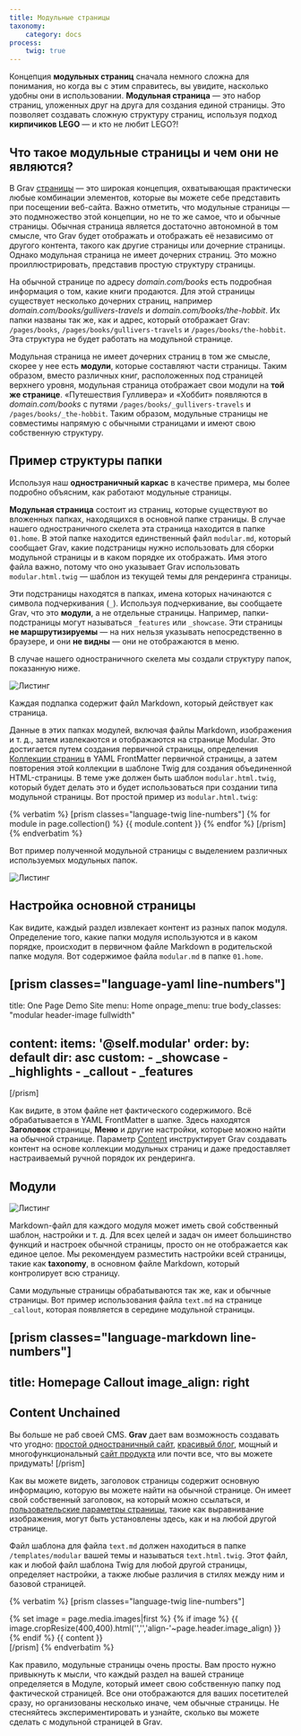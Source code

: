 ```yaml
---
title: Модульные страницы
taxonomy:
    category: docs
process:
    twig: true
---
```


Концепция **модульных страниц** сначала немного сложна для понимания, но когда вы с этим справитесь, вы увидите, насколько удобны они в использовании. **Модульная страница** — это набор страниц, уложенных друг на друга для создания единой страницы. Это позволяет создавать сложную структуру страниц, используя подход **кирпичиков LEGO** — и кто не любит LEGO?!

## Что такое модульные страницы и чем они не являются?

В Grav [страницы](/content/content-pages) — это широкая концепция, охватывающая практически любые комбинации элементов, которые вы можете себе представить при посещении веб-сайта. Важно отметить, что модульные страницы — это подмножество этой концепции, но не то же самое, что и обычные страницы. Обычная страница является достаточно автономной в том смысле, что Grav будет отображать и отображать её независимо от другого контента, такого как другие страницы или дочерние страницы. Однако модульная страница не имеет дочерних страниц. Это можно проиллюстрировать, представив простую структуру страницы.

На обычной странице по адресу _domain.com/books_ есть подробная информация о том, какие книги продаются. Для этой страницы существует несколько дочерних страниц, например _domain.com/books/gullivers-travels_ и _domain.com/books/the-hobbit_. Их папки названы так же, как и адрес, который отображает Grav: `/pages/books`, `/pages/books/gullivers-travels` и `/pages/books/the-hobbit`. Эта структура не будет работать на модульной странице.

Модульная страница не имеет дочерних страниц в том же смысле, скорее у нее есть **модули**, которые составляют части страницы. Таким образом, вместо различных книг, расположенных под страницей верхнего уровня, модульная страница отображает свои модули на **той же странице**. «Путешествия Гулливера» и «Хоббит» появляются в _domain.com/books_ с путями `/pages/books/_gullivers-travels` и `/pages/books/_the-hobbit`. Таким образом, модульные страницы не совместимы напрямую с обычными страницами и имеют свою собственную структуру.

## Пример структуры папки

Используя наш **одностраничный каркас** в качестве примера, мы более подробно объясним, как работают модульные страницы.

**Модульная страница** состоит из страниц, которые существуют во вложенных папках, находящихся в основной папке страницы. В случае нашего одностраничного скелета эта страница находится в папке `01.home`. В этой папке находится единственный файл `modular.md`, который сообщает Grav, какие подстраницы нужно использовать для сборки модульной страницы и в каком порядке их отображать. Имя этого файла важно, потому что оно указывает Grav использовать `modular.html.twig` — шаблон из текущей темы для рендеринга страницы.

Эти подстраницы находятся в папках, имена которых начинаются с символа подчеркивания (`_`). Используя подчеркивание, вы сообщаете Grav, что это **модули**, а не отдельные страницы. Например, папки-подстраницы могут называться `_features` или `_showcase`. Эти страницы **не маршрутизируемы** — на них нельзя указывать непосредственно в браузере, и они **не видны** — они не отображаются в меню.

В случае нашего одностраничного скелета мы создали структуру папок, показанную ниже.

![Листинг](modular-explainer-2.jpg?classes=shadow)

Каждая подпапка содержит файл Markdown, который действует как страница.

Данные в этих папках модулей, включая файлы Markdown, изображения и т. д., затем извлекаются и отображаются на странице Modular. Это достигается путем создания первичной страницы, определения [Коллекции страниц](/content/collections) в YAML FrontMatter первичной страницы, а затем повторения этой коллекции в шаблоне Twig для создания объединенной HTML-страницы. В теме уже должен быть шаблон `modular.html.twig`, который будет делать это и будет использоваться при создании типа модульной страницы. Вот простой пример из `modular.html.twig`:

{% verbatim %}
[prism classes="language-twig line-numbers"]
{% for module in page.collection() %}
    {{ module.content }}
{% endfor %}
[/prism]
{% endverbatim %}

Вот пример полученной модульной страницы с выделением различных используемых модульных папок.

![Листинг](modular-explainer-1.jpg?classes=shadow)

## Настройка основной страницы

Как видите, каждый раздел извлекает контент из разных папок модуля. Определение того, какие папки модуля используются и в каком порядке, происходит в первичном файле Markdown в родительской папке модуля. Вот содержимое файла `modular.md` в папке `01.home`.

[prism classes="language-yaml line-numbers"]
---
title: One Page Demo Site
menu: Home
onpage_menu: true
body_classes: "modular header-image fullwidth"

content:
    items: '@self.modular'
    order:
        by: default
        dir: asc
        custom:
            - _showcase
            - _highlights
            - _callout
            - _features
---
[/prism]

Как видите, в этом файле нет фактического содержимого. Всё обрабатывается в YAML FrontMatter в шапке. Здесь находятся **Заголовок** страницы, **Меню** и другие настройки, которые можно найти на обычной странице. Параметр [Content](/content/headers#ordering-options) инструктирует Grav создавать контент на основе коллекции модульных страниц и даже предоставляет настраиваемый ручной порядок их рендеринга.

## Модули

![Листинг](modular-explainer-3.jpg?classes=shadow)

Markdown-файл для каждого модуля может иметь свой собственный шаблон, настройки и т. д. Для всех целей и задач он имеет большинство функций и настроек обычной страницы, просто он не отображается как единое целое. Мы рекомендуем разместить настройки всей страницы, такие как **taxonomy**, в основном файле Markdown, который контролирует всю страницу.

Сами модульные страницы обрабатываются так же, как и обычные страницы. Вот пример использования файла `text.md` на странице `_callout`, которая появляется в середине модульной страницы.

[prism classes="language-markdown line-numbers"]
---
title: Homepage Callout
image_align: right
---

## Content Unchained

Вы больше не раб своей CMS. **Grav** дает вам возможность создавать что угодно: [простой одностраничный сайт](#), [красивый блог](#), мощный и многофункциональный [сайт продукта](#) или почти все, что вы можете придумать!
[/prism]

Как вы можете видеть, заголовок страницы содержит основную информацию, которую вы можете найти на обычной странице. Он имеет свой собственный заголовок, на который можно ссылаться, и [пользовательские параметры страницы](/content/headers#custom-page-headers), такие как выравнивание изображения, могут быть установлены здесь, как и на любой другой странице.

Файл шаблона для файла `text.md` должен находиться в папке `/templates/modular` вашей темы и называться `text.html.twig`. Этот файл, как и любой файл шаблона Twig для любой другой страницы, определяет настройки, а также любые различия в стилях между ним и базовой страницей.

{% verbatim %}
[prism classes="language-twig line-numbers"]
<div class="modular-row callout">
    {% set image = page.media.images|first %}
    {% if image %}
        {{ image.cropResize(400,400).html('','','align-'~page.header.image_align) }}
    {% endif %}
{{ content }}
</div>
[/prism]
{% endverbatim %}

Как правило, модульные страницы очень просты. Вам просто нужно привыкнуть к мысли, что каждый раздел на вашей странице определяется в Модуле, который имеет свою собственную папку под фактической страницей. Все они отображаются для ваших посетителей сразу, но организованы несколько иначе, чем обычные страницы. Не стесняйтесь экспериментировать и узнайте, сколько вы можете сделать с модульной страницей в Grav.
